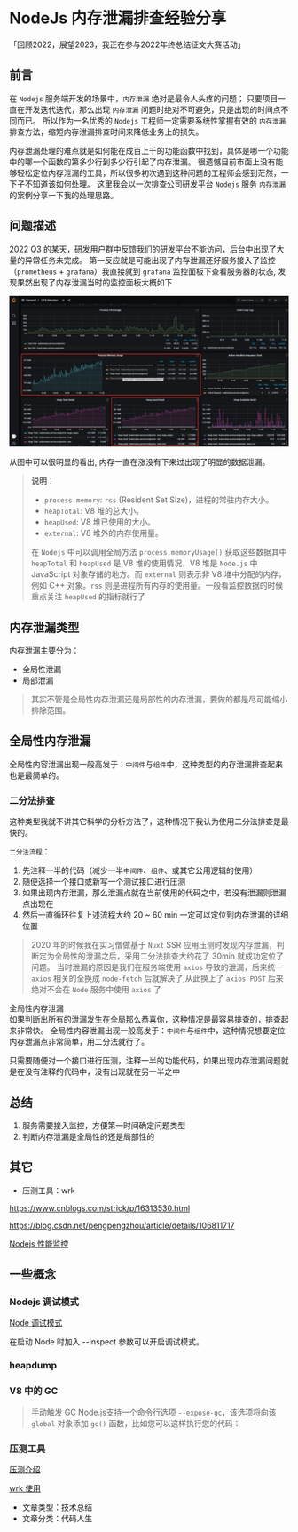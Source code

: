 # NodeJs 内存泄漏排查经验分享
「回顾2022，展望2023，我正在参与2022年终总结征文大赛活动」

## 前言
在 `Nodejs` 服务端开发的场景中，`内存泄漏` 绝对是最令人头疼的问题；
只要项目一直在开发迭代迭代，那么出现 `内存泄漏` 问题时绝对不可避免，只是出现的时间点不同而已。
所以作为一名优秀的 `Nodejs` 工程师一定需要系统性掌握有效的 `内存泄漏` 排查方法，缩短内存泄漏排查时间来降低业务上的损失。  

内存泄漏处理的难点就是如何能在成百上千的功能函数中找到，具体是哪一个功能中的哪一个函数的第多少行到多少行引起了内存泄漏。
很遗憾目前市面上没有能够轻松定位内存泄漏的工具，所以很多初次遇到这种问题的工程师会感到茫然，一下子不知道该如何处理。
这里我会以一次排查公司研发平台 `Nodejs` 服务 `内存泄漏` 的案例分享一下我的处理思路。

## 问题描述  
2022 Q3 的某天，研发用户群中反馈我们的研发平台不能访问，后台中出现了大量的异常任务未完成。
第一反应就是可能出现了内存泄漏还好服务接入了监控（`prometheus` + `grafana`）我直接就到 `grafana` 监控面板下查看服务器的状态, 发现果然出现了内存泄漏当时的监控面板大概如下

![DX 内存泄漏监控图](./DX%20%E5%86%85%E5%AD%98%E6%B3%84%E6%BC%8F%E7%9B%91%E6%8E%A7%E5%9B%BE.png)

从图中可以很明显的看出, 内存一直在涨没有下来过出现了明显的数据泄漏。

> **说明**：
> + `process memory`: `rss` (Resident Set Size)，进程的常驻内存大小。
> + `heapTotal`: V8 堆的总大小。
> + `heapUsed`: V8 堆已使用的大小。
> + `external`: V8 堆外的内存使用量。  
> 
> 在 `Nodejs` 中可以调用全局方法 `process.memoryUsage()` 获取这些数据其中 `heapTotal` 和 `heapUsed` 是 V8 堆的使用情况，V8 堆是 `Node.js` 中 JavaScript 对象存储的地方。而 `external` 则表示非 V8 堆中分配的内存，例如 C++ 对象。`rss` 则是进程所有内存的使用量。一般看监控数据的时候重点关注 `heapUsed` 的指标就行了


## 内存泄漏类型
内存泄漏主要分为：
+ 全局性泄漏
+ 局部泄漏
> 其实不管是全局性内存泄漏还是局部性的内存泄漏，要做的都是尽可能缩小排除范围。

## 全局性内存泄漏
全局性内容泄漏出现一般高发于：`中间件`与`组件`中，这种类型的内存泄漏排查起来也是最简单的。

### 二分法排查
这种类型我就不讲其它科学的分析方法了，这种情况下我认为使用二分法排查是最快的。

`二分法流程`：
1. 先注释一半的代码（减少一半`中间件`、`组件`、或其它公用逻辑的使用）
2. 随便选择一个接口或新写一个测试接口进行压测
3. 如果出现内存泄漏，那么泄漏点就在当前使用的代码之中，若没有泄漏则泄漏点出现在
4. 然后一直循环往复上述流程大约 20 ~ 60 min 一定可以定位到内存泄漏的详细位置

> 2020 年的时候我在实习僧做基于 `Nuxt` SSR 应用压测时发现内存泄漏，判断定为全局性的泄漏之后，采用二分法排查大约花了 30min 就成功定位了问题。
> 当时泄漏的原因是我们在服务端使用 `axios` 导致的泄漏，后来统一 `axios` 相关的全换成 `node-fetch` 后就解决了,从此换上了 `axios PDST` 后来绝对不会在 `Node` 服务中使用 `axios` 了 


全局性内存泄漏   
如果判断出所有的泄漏发生在全局那么恭喜你，这种情况是最容易排查的，排查起来非常快。
全局性内容泄漏出现一般高发于：`中间件`与`组件`中，这种情况想要定位内存泄漏点非常简单，用二分法就行了。

只需要随便对一个接口进行压测，注释一半的功能代码，如果出现内存泄漏问题就是在没有注释的代码中，没有出现就在另一半之中








## 总结
1. 服务需要接入监控，方便第一时间确定问题类型
2. 判断内存泄漏是全局性的还是局部性的

## 其它
+ 压测工具：wrk




https://www.cnblogs.com/strick/p/16313530.html

https://blog.csdn.net/pengpengzhou/article/details/106811717


[Nodejs 性能监控](https://www.cnblogs.com/strick/p/16300059.html)

















## 一些概念
### Nodejs 调试模式
[Node 调试模式](https://nodejs.org/en/docs/guides/debugging-getting-started/)

在启动 Node 时加入 --inspect 参数可以开启调试模式。

### heapdump

### V8 中的 GC

> 手动触发 GC Node.js支持一个命令行选项 `--expose-gc`，该选项将向该 `global` 对象添加 `gc()` 函数，比如您可以这样执行您的代码：

### 压测工具
[压测介绍](https://www.cnblogs.com/goldsunshine/p/16607820.html)

[wrk 使用](https://juejin.cn/post/6987391274508615694)

+ 文章类型：技术总结
+ 文章分类：代码人生
